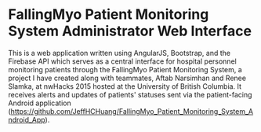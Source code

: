 # FallingMyo Patient Monitoring System Administrator Web Interface
This is a web application written using AngularJS, Bootstrap, and the Firebase API which serves as a central interface for hospital personnel monitoring patients through the FallingMyo Patient Monitoring System, a project I have created along with teammates, Aftab Narsimhan and Renee Slamka, at nwHacks 2015 hosted at the University of British Columbia. It receives alerts and updates of patients' statuses sent via the patient-facing Android application (https://github.com/JeffHCHuang/FallingMyo_Patient_Monitoring_System_Android_App).
